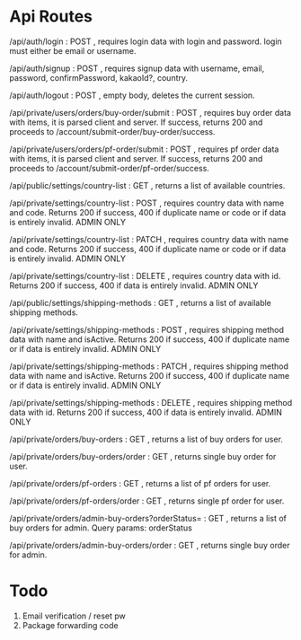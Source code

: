 # Api Routes

/api/auth/login
: POST , requires login data with login and password. login must either be email or username.

/api/auth/signup
: POST , requires signup data with username, email, password, confirmPassword, kakaoId?, country.

/api/auth/logout
: POST , empty body, deletes the current session.

/api/private/users/orders/buy-order/submit
: POST , requires buy order data with items, it is parsed client and server. If success, returns 200 and proceeds to /account/submit-order/buy-order/success.

/api/private/users/orders/pf-order/submit
: POST , requires pf order data with items, it is parsed client and server. If success, returns 200 and proceeds to /account/submit-order/pf-order/success.

/api/public/settings/country-list
: GET , returns a list of available countries.

/api/private/settings/country-list
: POST , requires country data with name and code. Returns 200 if success, 400 if duplicate name or code or if data is entirely invalid. ADMIN ONLY

/api/private/settings/country-list
: PATCH , requires country data with name and code. Returns 200 if success, 400 if duplicate name or code or if data is entirely invalid. ADMIN ONLY

/api/private/settings/country-list
: DELETE , requires country data with id. Returns 200 if success, 400 if data is entirely invalid. ADMIN ONLY

/api/public/settings/shipping-methods
: GET , returns a list of available shipping methods.

/api/private/settings/shipping-methods
: POST , requires shipping method data with name and isActive. Returns 200 if success, 400 if duplicate name or if data is entirely invalid. ADMIN ONLY

/api/private/settings/shipping-methods
: PATCH , requires shipping method data with name and isActive. Returns 200 if success, 400 if duplicate name or if data is entirely invalid. ADMIN ONLY

/api/private/settings/shipping-methods
: DELETE , requires shipping method data with id. Returns 200 if success, 400 if data is entirely invalid. ADMIN ONLY

/api/private/orders/buy-orders
: GET , returns a list of buy orders for user.

/api/private/orders/buy-orders/order
: GET , returns single buy order for user.

/api/private/orders/pf-orders
: GET , returns a list of pf orders for user.

/api/private/orders/pf-orders/order
: GET , returns single pf order for user.

/api/private/orders/admin-buy-orders?orderStatus=
: GET , returns a list of buy orders for admin. Query params: orderStatus

/api/private/orders/admin-buy-orders/order
: GET , returns single buy order for admin.

# Todo

1. Email verification / reset pw
2. Package forwarding code
